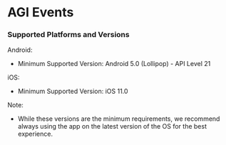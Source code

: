 # AGI Events

### Supported Platforms and Versions

Android:

- Minimum Supported Version: Android 5.0 (Lollipop) - API Level 21

iOS:

- Minimum Supported Version: iOS 11.0

Note:

- While these versions are the minimum requirements, we recommend always using the app on the
  latest version of the OS for the best experience.